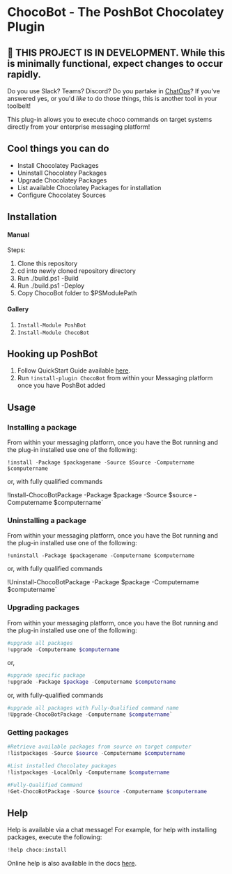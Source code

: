 # ChocoBot - The PoshBot Chocolatey Plugin

## :construction: THIS PROJECT IS IN DEVELOPMENT. While this is minimally functional, expect changes to occur rapidly.

Do you use Slack? Teams? Discord? Do you partake in [ChatOps](https://www.pagerduty.com/blog/what-is-chatops/)? If you've answered yes, or you'd _like_ to do those things, this is another tool in your toolbelt!

This plug-in allows you to execute choco commands on target systems directly from your enterprise messaging platform!

## Cool things you can do

- Install Chocolatey Packages
- Uninstall Chocolatey Packages
- Upgrade Chocolatey Packages
- List available Chocolatey Packages for installation
- Configure Chocolatey Sources

## Installation

#### Manual

Steps: 

1. Clone this repository
2. cd into newly cloned repository directory
3. Run ./build.ps1 -Build
4. Run ./build.ps1 -Deploy
5. Copy ChocoBot folder to $PSModulePath


#### Gallery

1. `Install-Module PoshBot`
2. `Install-Module ChocoBot`

## Hooking up PoshBot

1. Follow QuickStart Guide available [here](https://poshbot.readthedocs.io/en/latest/guides/quickstart/).
2. Run `!install-plugin ChocoBot` from within your Messaging platform once you have PoshBot added

## Usage

### Installing a package

From within your messaging platform, once you have the Bot running and the plug-in installed use one of the following:

`!install -Package $packagename -Source $Source -Computername $computername`

or, with fully qualified commands

!Install-ChocoBotPackage -Package $package -Source $source -Computername $computername`

### Uninstalling a package

From within your messaging platform, once you have the Bot running and the plug-in installed use one of the following:

`!uninstall -Package $packagename -Computername $computername`

or, with fully qualified commands

!Uninstall-ChocoBotPackage -Package $package -Computername $computername`

### Upgrading packages

From within your messaging platform, once you have the Bot running and the plug-in installed use one of the following:

```powershell
#upgrade all packages
!upgrade -Computername $computername
```

or,

```powershell
#upgrade specific package
!upgrade -Package $package -Computername $computername
```

or, with fully-qualified commands

```powershell
#upgrade all packages with Fully-Qualified command name
!Upgrade-ChocoBotPackage -Computername $computername`
```

### Getting packages

```powershell
#Retrieve available packages from source on target computer
!listpackages -Source $source -Computername $computername
```

```powershell
#List installed Chocolatey packages
!listpackages -LocalOnly -Computername $computername
```

```powershell
#Fully-Qualified Command
!Get-ChocoBotPackage -Source $source -Computername $computername
```

## Help

Help is available via a chat message! For example, for help with installing packages, execute the following:

```powershell
!help choco:install
```

Online help is also available in the docs [here](https://github.com/steviecoaster/ChocoBot/blob/main/Help).
